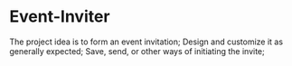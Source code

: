 # Event-Inviter

The project idea is to form an event invitation;
Design and customize it as generally expected;
Save, send, or other ways of initiating the invite; 
